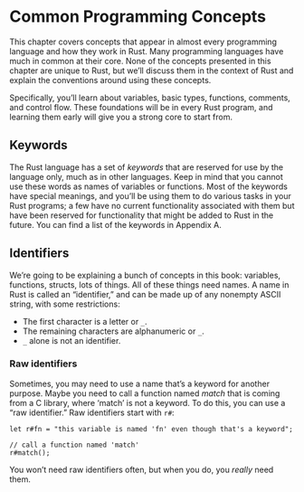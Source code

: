 # Common Programming Concepts

This chapter covers concepts that appear in almost every programming language
and how they work in Rust. Many programming languages have much in common at
their core. None of the concepts presented in this chapter are unique to Rust,
but we’ll discuss them in the context of Rust and explain the conventions
around using these concepts.

Specifically, you’ll learn about variables, basic types, functions, comments,
and control flow. These foundations will be in every Rust program, and learning
them early will give you a strong core to start from.

## Keywords

The Rust language has a set of *keywords* that are reserved for use by
the language only, much as in other languages. Keep in mind that you cannot
use these words as names of variables or functions. Most of the keywords have
special meanings, and you’ll be using them to do various tasks in your Rust
programs; a few have no current functionality associated with them but have
been reserved for functionality that might be added to Rust in the future. You
can find a list of the keywords in Appendix A.

## Identifiers

We’re going to be explaining a bunch of concepts in this book: variables,
functions, structs, lots of things. All of these things need names. A name
in Rust is called an “identifier,” and can be made up of any nonempty ASCII
string, with some restrictions:

* The first character is a letter or `_`.
* The remaining characters are alphanumeric or `_`.
* `_` alone is not an identifier.

### Raw identifiers

Sometimes, you may need to use a name that’s a keyword for another purpose.
Maybe you need to call a function named *match* that is coming from a C
library, where ‘match’ is not a keyword. To do this, you can use a “raw identifier.”
Raw identifiers start with `r#`:

```rust,ignore
let r#fn = "this variable is named 'fn' even though that's a keyword";

// call a function named 'match'
r#match();
```

You won’t need raw identifiers often, but when you do, you *really* need them.
